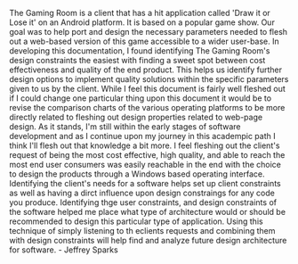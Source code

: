 The Gaming Room is a client that has a hit application called 'Draw it or Lose it' on an Android platform. It is based on a popular game show. Our goal was to help port and design the necessary parameters needed to flesh out a web-based version of this game accessible to a wider user-base. 
In developing this documentation, I found identifying The Gaming Room's design constraints the easiest with finding a sweet spot between cost effectiveness and quality of the end product. This helps us identify further design options to implement quality solutions within the specific parameters given to us by the client. While I feel this document is fairly well fleshed out if I could change one particular thing upon this document it would be to revise the comparison charts of the various operating platforms to be more directly related to fleshing out design properties related to web-page design. As it stands, I'm still within the early stages of software development and as I continue upon my journey in this academpic path I think I'll flesh out that knowledge a bit more.  I feel fleshing out the client's request of being the most cost effective, high quality, and able to reach the most end user consumers was easily reachable in the end with the choice to design the products through a Windows based operating interface. Identifying the client's needs for a software helps set up client constraints as well as having a dirct influence upon design constraings for any code you produce. Identifying thge user constraints, and design constraints of the software helped me place what type of architecture would or should be recommended to design this particular type of application. Using this technique of simply listening to th eclients requests and combining them with design constraints will help find and analyze future design architecture for software. - Jeffrey Sparks
